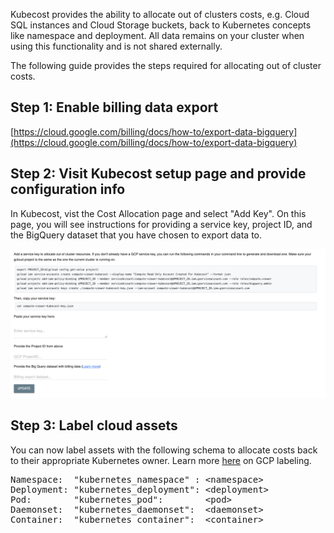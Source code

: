 Kubecost provides the ability to allocate out of clusters costs, e.g. Cloud SQL instances and Cloud Storage buckets, back to Kubernetes concepts like namespace and deployment. All data remains on your cluster when using this functionality and is not shared externally.

The following guide provides the steps required for allocating out of cluster costs.

## Step 1: Enable billing data export

[https://cloud.google.com/billing/docs/how-to/export-data-bigquery](https://cloud.google.com/billing/docs/how-to/export-data-bigquery)

## Step 2:  Visit Kubecost setup page and provide configuration info

In Kubecost, vist the Cost Allocation page and select "Add Key".
On this page, you will see instructions for providing a service key, project ID, and the BigQuery dataset that you have chosen to export data to.

![GCP out of cluster](/gcp-out-of-cluster-config.png)


## Step 3: Label cloud assets

You can now label assets with the following schema to allocate costs back to their appropriate Kubernetes owner. 
Learn more [here](https://cloud.google.com/compute/docs/labeling-resources) on GCP labeling.

<pre>
Namespace:  "kubernetes_namespace" : &lt;namespace>
Deployment: "kubernetes_deployment": &lt;deployment>
Pod:        "kubernetes_pod":        &lt;pod>
Daemonset:  "kubernetes_daemonset":  &lt;daemonset>
Container:  "kubernetes_container":  &lt;container>
</pre>
